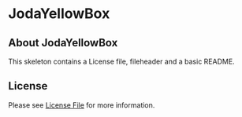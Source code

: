 # JodaYellowBox
## About JodaYellowBox
This skeleton contains a License file, fileheader and a basic README.

## License

Please see [License File](LICENSE) for more information.